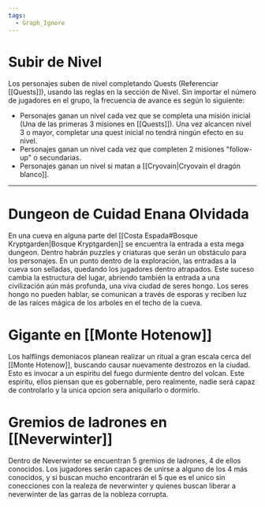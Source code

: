 ```yaml
---
tags:
  - Graph_Ignore
---
```

# Subir de Nivel
Los personajes suben de nivel completando Quests (Referenciar [[Quests]]), usando las reglas en la sección de Nivel. Sin importar el número de jugadores en el grupo, la frecuencia de avance es según lo siguiente:
+ Personajes ganan un nivel cada vez que se completa una misión inicial (Una de las primeras 3 misiones en [[Quests]]). Una vez alcancen nivel 3 o mayor, completar una quest inicial no tendrá ningún efecto en su nivel.
+ Personajes ganan un nivel cada vez que completen 2 misiones "follow-up" o secundarias.
+ Personajes ganan un nivel si matan a [[Cryovain|Cryovain el dragón blanco]].
***

# Dungeon de Cuidad Enana Olvidada
En una cueva en alguna parte del [[Costa Espada#Bosque Kryptgarden|Bosque Kryptgarden]] se encuentra la entrada a esta mega dungeon. Dentro habrán puzzles y criaturas que serán un obstáculo para los personajes. En un punto dentro de la exploración, las entradas a la cueva son selladas, quedando los jugadores dentro atrapados. Este suceso cambia la estructura del lugar, abriendo también la entrada a una civilización aún más profunda, una viva ciudad de seres hongo. Los seres hongo no pueden hablar, se comunican a través de esporas y reciben luz de las raíces mágica de los arboles en el techo de la cueva.   

# Gigante en [[Monte Hotenow]]
Los halflings demoniacos planean realizar un ritual a gran escala cerca del [[Monte Hotenow]], buscando causar nuevamente destrozos en la ciudad. Esto es invocar a un espiritu del fuego durmiente dentro del volcan. Este espiritu, ellos piensan que es gobernable, pero realmente, nadie será capaz de controlarlo y la unica opcion sera aniquilarlo o dormirlo.

# Gremios de ladrones en [[Neverwinter]]
Dentro de Neverwinter se encuentran 5 gremios de ladrones, 4 de ellos conocidos. Los jugadores serán capaces de unirse a alguno de los 4 más conocidos, y si buscan mucho encontrarán el 5 que es el unico sin conecciones con la realeza de neverwinter y quienes buscan liberar a neverwinter de las garras de la nobleza corrupta.
